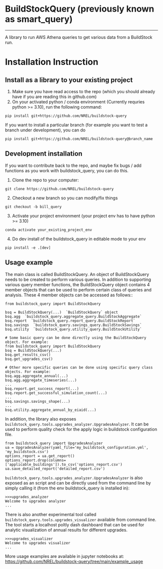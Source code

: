 # BuildStockQuery (previously known as smart_query)
- - - - - - - - -
A library to run AWS Athena queries to get various data from a BuildStock run. 

# Installation Instruction

## Install as a library to your existing project
1. Make sure you have read access to the repo (which you should already have if you are reading this in github.com)
2. On your activated python / conda environment (Currently requries python >= 3.10), run the following command:

`pip install git+https://github.com/NREL/buildstock-query`

If you want to install a particular branch (for example you want to test a branch under development), you can do

`pip install git+https://github.com/NREL/buildstock-query@branch_name`

## Development installation 
If you want to contribute back to the repo, and maybe fix bugs / add functions as you work with buildstock_query, you can do this.
1. Clone the repo to your computer: 

`git clone https://github.com/NREL/buildstock-query`

2. Checkout a new branch so you can modify/fix things

`git checkout -b bill_query`

3. Activate your project environment (your project env has to have python >= 3.10)

`conda activate your_existing_project_env`

4. Do dev install of the buildstock_query in editable mode to your env

`pip install -e .[dev]`



## Usage example
The main class is called BuildStockQuery.
An object of BuildStockQuery needs to be created to perform various queries. In addition to supporting various
query member functions, the BuildStockQuery object contains 4 member objects that can be used to perform certain
class of queries and analysis. These 4 member objects can be accessed as follows::

```
from buildstock_query import BuildStockQuery

bsq = BuildStockQuery(...)  `BuildStockQuery` object  
bsq.agg  `buildstock_query.aggregate_query.BuildStockAggregate`  
bsq.report  `buildstock_query.report_query.BuildStockReport`  
bsq.savings  `buildstock_query.savings_query.BuildStockSavings`  
bsq.utility  `buildstock_query.utility_query.BuildStockUtility` 
```

```
# Some basic query can be done directly using the BuildStockQuery object. For example:
from buildstock_query import BuildStockQuery 
bsq = BuildStockQuery(...)
bsq.get_results_csv()
bsq.get_upgrades_csv()

# Other more specific queries can be done using specific query class objects. For example:
bsq.agg.aggregate_annual(...)
bsq.agg.aggregate_timeseries(...)
...
bsq.report.get_success_report(...)
bsq.report.get_successful_simulation_count(...)
...
bsq.savings.savings_shape(...)
...
bsq.utility.aggregate_annual_by_eiaid(...)
```

In addition, the library also exposes `buildstock_query.tools.upgrades_analyzer.UpgradesAnalyzer`. It can be used to
perform quality check for the apply logic in buildstock configuration file.
```
from buildstock_query import UpgradesAnalyzer
ua = UpgradesAnalyzer(yaml_file='my_buildstock_configuration.yml', 'my_buildstock.csv')
options_report = ua.get_report()
options_report.drop(columns=['applicable_buildings']).to_csv('options_report.csv')
ua.save_detailed_report('detailed_report.csv')
```

`buildstock_query.tools.upgrades_analyzer.UpgradesAnalyzer` is also exposed as an script and can be directly used
from the command line by simply calling it (from the env buildstock_query is installed in):
```
>>>upgrades_analyzer
Welcome to upgrades analyzer
...
```

There is also another experimental tool called `buildstock_query.tools.upgrades_visualizer` available from command line.
The tool starts a localhost poltly dash dashboard that can be used for analytic visualization of annual results for
different upgrades.
```
>>>upgrades_visualizer
Welcome to upgrades visualizer
...

```
More usage examples are available in jupyter notebooks at: https://github.com/NREL/buildstock-query/tree/main/example_usage

